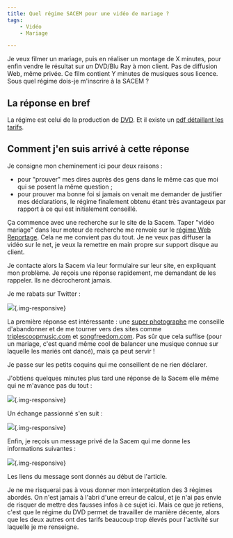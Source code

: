 ```yaml
---
title: Quel régime SACEM pour une vidéo de mariage ?
tags:
    - Vidéo
    - Mariage

---
```


Je veux filmer un mariage, puis en réaliser un montage de X minutes, pour enfin vendre le résultat sur *un* DVD/Blu Ray à mon client. Pas de diffusion Web, même privée. Ce film contient Y minutes de musiques sous licence. Sous quel régime dois-je m'inscrire à la SACEM ?

<!--more-->

## La réponse en bref

La régime est celui de la production de [DVD](https://clients.sacem.fr/autorisations/produire-un-dvd-blu-ray). Et il existe un [pdf détaillant les tarifs](https://clients.sacem.fr/docs/autorisations/bareme_dvd_films_programmes_televisuels.doc.pdf).

## Comment j'en suis arrivé à cette réponse

Je consigne mon cheminement ici pour deux raisons :

* pour "prouver" mes dires auprès des gens dans le même cas que moi qui se posent la même question ;
* pour prouver ma bonne foi si jamais on venait me demander de justifier mes déclarations, le régime finalement obtenu étant très avantageux par rapport à ce qui est initialement conseillé.

Ça commence avec une recherche sur le site de la Sacem. Taper "vidéo mariage" dans leur moteur de recherche me renvoie sur le [régime Web Reportage](https://clients.sacem.fr/autorisations/web-reportage). Cela ne me convient pas du tout. Je ne veux pas diffuser la vidéo sur le net, je veux la remettre en main propre sur support disque au client.

Je contacte alors la Sacem via leur formulaire sur leur site, en expliquant mon problème. Je reçois une réponse rapidement, me demandant de les rappeler. Ils ne décrocheront jamais.

Je me rabats sur Twitter :

![](/images/sacem/sacem01.png){.img-responsive}

La première réponse est intéressante : une [super photographe](http://www.helenedouchet.com/) me conseille d'abandonner et de me tourner vers des sites comme [triplescoopmusic.com](http://triplescoopmusic.com/) et [songfreedom.com](http://songfreedom.com/). Pas sûr que cela suffise (pour un mariage, c'est quand même cool de balancer une musique connue sur laquelle les mariés ont dancé), mais ça peut servir !

Je passe sur les petits coquins qui me conseillent de ne rien déclarer.

J'obtiens quelques minutes plus tard une réponse de la Sacem elle même qui ne m'avance pas du tout :

![](/images/sacem/sacem02.png){.img-responsive}

Un échange passionné s'en suit :

![](/images/sacem/sacem03.png){.img-responsive}

Enfin, je reçois un message privé de la Sacem qui me donne les informations suivantes :

![](/images/sacem/sacem04.png){.img-responsive}

Les liens du message sont donnés au début de l'article.

Je ne me risquerai pas à vous donner mon interprétation des 3 régimes abordés. On n'est jamais à l'abri d'une erreur de calcul, et je n'ai pas envie de risquer de mettre des fausses infos à ce sujet ici. Mais ce que je retiens, c'est que le régime du DVD permet de travailler de manière décente, alors que les deux autres ont des tarifs beaucoup trop élevés pour l'activité sur laquelle je me renseigne.
